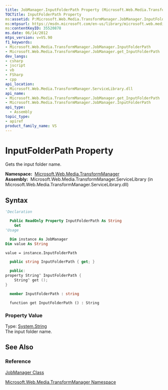 ```yaml
---
title: JobManager.InputFolderPath Property (Microsoft.Web.Media.TransformManager)
TOCTitle: InputFolderPath Property
ms:assetid: P:Microsoft.Web.Media.TransformManager.JobManager.InputFolderPath
ms:mtpsurl: https://msdn.microsoft.com/en-us/library/microsoft.web.media.transformmanager.jobmanager.inputfolderpath(v=VS.90)
ms:contentKeyID: 35520878
ms.date: 06/14/2012
mtps_version: v=VS.90
f1_keywords:
- Microsoft.Web.Media.TransformManager.JobManager.InputFolderPath
- Microsoft.Web.Media.TransformManager.JobManager.get_InputFolderPath
dev_langs:
- csharp
- jscript
- vb
- FSharp
- cpp
api_location:
- Microsoft.Web.Media.TransformManager.ServiceLibrary.dll
api_name:
- Microsoft.Web.Media.TransformManager.JobManager.get_InputFolderPath
- Microsoft.Web.Media.TransformManager.JobManager.InputFolderPath
api_type:
  - Assembly
topic_type:
- apiref
product_family_name: VS
---
```


# InputFolderPath Property

Gets the input folder name.

**Namespace:**  [Microsoft.Web.Media.TransformManager](microsoft-web-media-transformmanager-namespace.md)  
**Assembly:**  Microsoft.Web.Media.TransformManager.ServiceLibrary (in Microsoft.Web.Media.TransformManager.ServiceLibrary.dll)

## Syntax

```vb
'Declaration

  Public ReadOnly Property InputFolderPath As String
    Get
'Usage

  Dim instance As JobManager
Dim value As String

value = instance.InputFolderPath
```

```csharp
  public string InputFolderPath { get; }
```

```cpp
  public:
property String^ InputFolderPath {
    String^ get ();
}
```

``` fsharp
  member InputFolderPath : string
```

```jscript
  function get InputFolderPath () : String
```

### Property Value

Type: [System.String](https://msdn.microsoft.com/library/s1wwdcbf)  
The input folder name.  

## See Also

### Reference

[JobManager Class](jobmanager-class-microsoft-web-media-transformmanager.md)

[Microsoft.Web.Media.TransformManager Namespace](microsoft-web-media-transformmanager-namespace.md)

